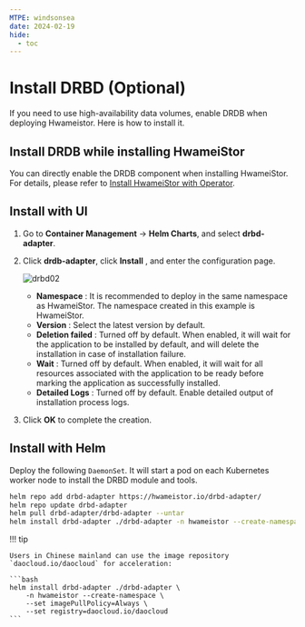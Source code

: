 ```yaml
---
MTPE: windsonsea
date: 2024-02-19
hide:
  - toc
---
```


# Install DRBD (Optional)

If you need to use high-availability data volumes, enable DRDB when deploying Hwameistor. Here is how to install it.

## Install DRDB while installing HwameiStor

You can directly enable the DRDB component when installing HwameiStor.
For details, please refer to [Install HwameiStor with Operator](deploy-operator.md).

## Install with UI

1. Go to __Container Management__ -> __Helm Charts__, and select __drbd-adapter__.

2. Click __drdb-adapter__, click __Install__ , and enter the configuration page.

    ![drbd02](https://docs.daocloud.io/daocloud-docs-images/docs/en/docs/storage/hwameistor/img/drbd02.png)

    - __Namespace__ : It is recommended to deploy in the same namespace as HwameiStor. The namespace created in this example is HwameiStor.
    - __Version__ : Select the latest version by default.
    - __Deletion failed__ : Turned off by default. When enabled, it will wait for the application to be installed by default, and will delete the installation in case of installation failure.
    - __Wait__ : Turned off by default. When enabled, it will wait for all resources associated with the application to be ready before marking the application as successfully installed.
    - __Detailed Logs__ : Turned off by default. Enable detailed output of installation process logs.

3. Click __OK__ to complete the creation.

## Install with Helm

Deploy the following `DaemonSet`. It will start a pod on each Kubernetes worker node to install the DRBD module and tools.

```bash
helm repo add drbd-adapter https://hwameistor.io/drbd-adapter/
helm repo update drbd-adapter
helm pull drbd-adapter/drbd-adapter --untar
helm install drbd-adapter ./drbd-adapter -n hwameistor --create-namespace
```

!!! tip

    Users in Chinese mainland can use the image repository `daocloud.io/daocloud` for acceleration:

    ```bash
    helm install drbd-adapter ./drbd-adapter \
        -n hwameistor --create-namespace \
        --set imagePullPolicy=Always \
        --set registry=daocloud.io/daocloud
    ```
